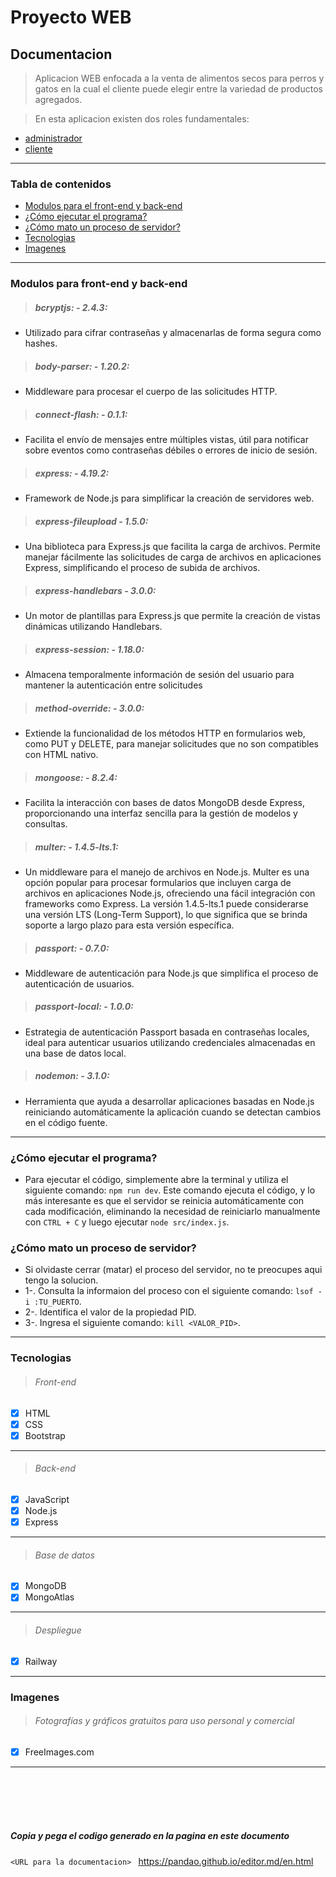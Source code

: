 # Proyecto WEB
## Documentacion

> Aplicacion WEB enfocada a la venta de alimentos secos para perros y gatos en la cual el cliente puede elegir entre la variedad de productos agregados.

> En esta aplicacion existen dos roles fundamentales:
+ [administrador](#administrador)
+ [cliente](#cliente)

---

### Tabla de contenidos
+ [Modulos para el front-end y back-end](#modulos-para-front-end-y-back-end)
+ [¿Cómo ejecutar el programa?](#como-ejecutar-el-programa)
+ [¿Cómo mato un proceso de servidor?](#como-matar-proceso-servidor)
+ [Tecnologias](#tecnologias)
+ [Imagenes](#imagenes)

---

### Modulos para front-end y back-end
<a name="modulos-para-front-end-y-back-end"></a>
> ##### bcryptjs: - 2.4.3:
- Utilizado para cifrar contraseñas y almacenarlas de forma segura como hashes.

> ##### body-parser: - 1.20.2:
- Middleware para procesar el cuerpo de las solicitudes HTTP.

> ##### connect-flash: - 0.1.1:
- Facilita el envío de mensajes entre múltiples vistas, útil para notificar sobre eventos como contraseñas débiles o errores de inicio de sesión.

> ##### express: - 4.19.2:
- Framework de Node.js para simplificar la creación de servidores web.

> ##### express-fileupload - 1.5.0:
- Una biblioteca para Express.js que facilita la carga de archivos. Permite manejar fácilmente las solicitudes de carga de archivos en aplicaciones Express, simplificando el proceso de subida de archivos.

> ##### express-handlebars - 3.0.0:
- Un motor de plantillas para Express.js que permite la creación de vistas dinámicas utilizando Handlebars.

> ##### express-session: - 1.18.0:
- Almacena temporalmente información de sesión del usuario para mantener la autenticación entre solicitudes

> ##### method-override: - 3.0.0:
- Extiende la funcionalidad de los métodos HTTP en formularios web, como PUT y DELETE, para manejar solicitudes que no son compatibles con HTML nativo.

> ##### mongoose: - 8.2.4:
- Facilita la interacción con bases de datos MongoDB desde Express, proporcionando una interfaz sencilla para la gestión de modelos y consultas.

> ##### multer: - 1.4.5-lts.1:
- Un middleware para el manejo de archivos en Node.js. Multer es una opción popular para procesar formularios que incluyen carga de archivos en aplicaciones Node.js, ofreciendo una fácil integración con frameworks como Express. La versión 1.4.5-lts.1 puede considerarse una versión LTS (Long-Term Support), lo que significa que se brinda soporte a largo plazo para esta versión específica.
  
> ##### passport: - 0.7.0:
- Middleware de autenticación para Node.js que simplifica el proceso de autenticación de usuarios.

> ##### passport-local: - 1.0.0:
- Estrategia de autenticación Passport basada en contraseñas locales, ideal para autenticar usuarios utilizando credenciales almacenadas en una base de datos local.

> ##### nodemon: - 3.1.0:
- Herramienta que ayuda a desarrollar aplicaciones basadas en Node.js reiniciando automáticamente la aplicación cuando se detectan cambios en el código fuente.

---

### ¿Cómo ejecutar el programa?
<a name="como-ejecutar-el-programa"></a>
- Para ejecutar el código, simplemente abre la terminal y utiliza el siguiente comando: `npm run dev`. Este comando ejecuta el código, y lo más interesante es que el servidor se reinicia automáticamente con cada modificación, eliminando la necesidad de reiniciarlo manualmente con `CTRL + C` y luego ejecutar `node src/index.js`.

### ¿Cómo mato un proceso de servidor?
<a name="como-matar-proceso-servidor"></a>
- Si olvidaste cerrar (matar) el proceso del servidor, no te preocupes aqui tengo la solucion.
- 1-. Consulta la informaion del proceso con el siguiente comando: `lsof -i :TU_PUERTO`.
- 2-. Identifica el valor de la propiedad PID.
- 3-. Ingresa el siguiente comando: `kill <VALOR_PID>`.

---

### Tecnologias
<a name="tecnologias"></a>
> ###### Front-end
- [x] HTML
- [x] CSS
- [x] Bootstrap
____
> ###### Back-end
- [x] JavaScript
- [x] Node.js
- [x] Express
____
> ###### Base de datos
- [x] MongoDB
- [x] MongoAtlas
____
> ###### Despliegue
- [x] Railway
      
---

### Imagenes
<a name="imagenes"></a>
> ###### Fotografías y gráficos gratuitos para uso personal y comercial
- [x] FreeImages.com

---


<br><br><br><br>
##### Copia y pega el codigo generado en la pagina en este documento
`<URL para la documentacion> ` https://pandao.github.io/editor.md/en.html
